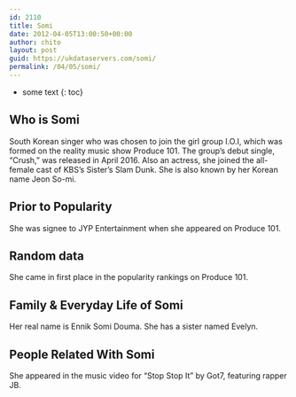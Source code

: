 ```yaml
---
id: 2110
title: Somi
date: 2012-04-05T13:00:50+00:00
author: chito
layout: post
guid: https://ukdataservers.com/somi/
permalink: /04/05/somi/
---
```


* some text
{: toc}
          
          
## Who is  Somi
                  
                  
                  
South Korean singer who was chosen to join the girl group I.O.I, which was formed on the reality music show Produce 101. The group&#8217;s debut single, &#8220;Crush,&#8221; was released in April 2016. Also an actress, she joined the all-female cast of KBS&#8217;s Sister&#8217;s Slam Dunk. She is also known by her Korean name Jeon So-mi. 
                  
                
                
                
## Prior to Popularity 
                  
                  
                  
She was signee to JYP Entertainment when she appeared on Produce 101.
                  
                
                
                
## Random data 
                  
                  
                  
She came in first place in the popularity rankings on Produce 101.
                  
                
                
                
## Family & Everyday Life of Somi
                  
                  
                  
Her real name is Ennik Somi Douma. She has a sister named Evelyn.
                  
                
                
                
## People Related With  Somi
                  
                  
                  
She appeared in the music video for &#8220;Stop Stop It&#8221; by Got7, featuring rapper JB.
                  
                
              
            
          
          
          
    
    
  
